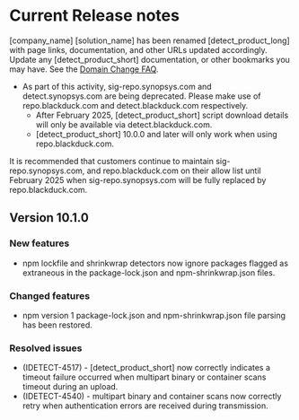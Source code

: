 # Current Release notes

[company_name] [solution_name] has been renamed [detect_product_long] with page links, documentation, and other URLs updated accordingly. Update any [detect_product_short] documentation, or other bookmarks you may have. See the [Domain Change FAQ](https://community.blackduck.com/s/article/Black-Duck-Domain-Change-FAQ).
* As part of this activity, sig-repo.synopsys.com and detect.synopsys.com are being deprecated. Please make use of repo.blackduck.com and detect.blackduck.com respectively. 
    * After February 2025, [detect_product_short] script download details will only be available via detect.blackduck.com.
    * [detect_product_short] 10.0.0 and later will only work when using repo.blackduck.com.

<note type="note">It is recommended that customers continue to maintain sig-repo.synopsys.com, and repo.blackduck.com on their allow list until February 2025 when sig-repo.synopsys.com will be fully replaced by repo.blackduck.com.</note>

## Version 10.1.0

### New features

* npm lockfile and shrinkwrap detectors now ignore packages flagged as extraneous in the package-lock.json and npm-shrinkwrap.json files.

### Changed features

* npm version 1 package-lock.json and npm-shrinkwrap.json file parsing has been restored.

### Resolved issues

* (IDETECT-4517) - [detect_product_short] now correctly indicates a timeout failure occurred when multipart binary or container scans timeout during an upload.
* (IDETECT-4540) - multipart binary and container scans now correctly retry when authentication errors are received during transmission.